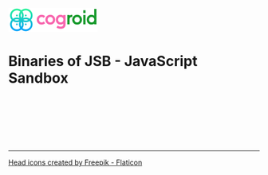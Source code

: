 [![cogroid.com](https://github.com/cogroid/resources/raw/main/images/banner/cogroid-48.png)](https://cogroid.com)

# Binaries of JSB - JavaScript Sandbox

```







```

---
[Head icons created by Freepik - Flaticon](https://www.flaticon.com/free-icons/head)
